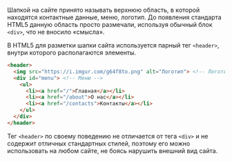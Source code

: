 Шапкой на сайте принято называть верхнюю область, в которой находятся контактные данные, меню, логотип. До появления стандарта HTML5 данную область просто размечали, используя обычный блок `<div>`, что не вносило «смысла».

В HTML5 для разметки шапки сайта используется парный тег `<header>`, внутри которого располагаются элементы.

```html
<header>
  <img src="https://i.imgur.com/g64f8to.png" alt="Логотип"> <!-- Логотип сайта -->
  <div id="menu"> <!-- Меню -->
    <ul>
      <li><a href="/">Главная</a></li>
      <li><a href="/about">О нас</a></li>
      <li><a href="/contacts">Контакты</a></li>
    </ul>
  </div>
</header>
```

Тег `<header>` по своему поведению не отличается от тега `<div>` и не содержит отличных стандартных стилей, поэтому его можно использовать на любом сайте, не боясь нарушить внешний вид сайта.
